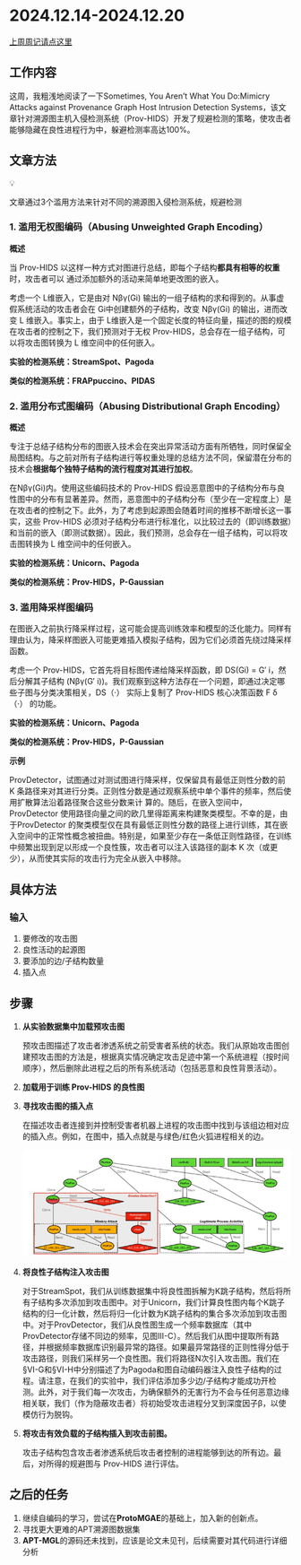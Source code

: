 # 2024.12.14-2024.12.20

[上周周记请点这里](https://hwq1215.github.io/research/#/record/1-15/README)

## 工作内容

这周，我粗浅地阅读了一下Sometimes, You Aren’t What You Do:Mimicry Attacks against Provenance Graph Host Intrusion Detection Systems，该文章针对溯源图主机入侵检测系统（Prov-HIDS）开发了规避检测的策略，使攻击者能够隐藏在良性进程行为中，躲避检测率高达100%。

## 文章方法

<aside>
💡

文章通过3个滥用方法来针对不同的溯源图入侵检测系统，规避检测

</aside>

### 1. 滥用无权图编码（Abusing Unweighted Graph Encoding）

**概述**

当 Prov-HIDS 以这样一种方式对图进行总结，即每个子结构**都具有相等的权重**时，攻击者可以
通过添加额外的活动来简单地更改图的嵌入。

考虑一个 L维嵌入，它是由对 Nβγ(Gi) 输出的一组子结构的求和得到的。从事虚假系统活动的攻击者会在 Gi中创建额外的子结构，改变 Nβγ(Gi) 的输出，进而改变 L 维嵌入。事实上，由于 L维嵌入是一个固定长度的特征向量，描述的图的规模在攻击者的控制之下，我们预测对于无权 Prov-HIDS，总会存在一组子结构，可以将攻击图转换为 L 维空间中的任何嵌入。

**实验的检测系统：StreamSpot、Pagoda**

**类似的检测系统：FRAPpuccino、PIDAS**

### 2. 滥用分布式图编码（Abusing Distributional Graph Encoding）

**概述**

专注于总结子结构分布的图嵌入技术会在突出异常活动方面有所牺牲，同时保留全局图结构。与之前对所有子结构进行等权重处理的总结方法不同，保留潜在分布的技术会**根据每个独特子结构的流行程度对其进行加权**。

在Nβγ(Gi)内。使用这些编码技术的 Prov-HIDS 假设恶意图中的子结构分布与良性图中的分布有显著差异。然而，恶意图中的子结构分布（至少在一定程度上）是在攻击者的控制之下。此外，为了考虑到起源图会随着时间的推移不断增长这一事实，这些 Prov-HIDS 必须对子结构分布进行标准化，以比较过去的（即训练数据）和当前的嵌入（即测试数据）。因此，我们预测，总会存在一组子结构，可以将攻击图转换为 L 维空间中的任何嵌入。

**实验的检测系统：Unicorn、Pagoda**

**类似的检测系统：Prov-HIDS，P-Gaussian** 

### 3. 滥用降采样图编码

在图嵌入之前执行降采样过程，这可能会提高训练效率和模型的泛化能力。同样有理由认为，降采样图嵌入可能更难插入模拟子结构，因为它们必须首先绕过降采样函数。

考虑一个 Prov-HIDS，它首先将目标图传递给降采样函数，即 DS(Gi) = G′ i，然后分解其子结构 (Nβγ(G′ i))。我们观察到这种方法存在一个问题，即通过决定哪些子图与分类决策相关，DS（·） 实际上复制了 Prov-HIDS 核心决策函数 F δ（·） 的功能。

**实验的检测系统：Unicorn、Pagoda**

**类似的检测系统：Prov-HIDS，P-Gaussian** 

**示例** 

ProvDetector，试图通过对测试图进行降采样，仅保留具有最低正则性分数的前 K 条路径来对其进行分类。正则性分数是通过观察系统中单个事件的频率，然后使用扩散算法沿着路径聚合这些分数来计
算的。随后，在嵌入空间中，ProvDetector 使用路径向量之间的欧几里得距离来构建聚类模型。不幸的是，由于ProvDetector 的聚类模型仅在具有最低正则性分数的路径上进行训练，其在嵌入空间中的正常性概念被扭曲。特别是，如果至少存在一条低正则性路径，在训练中频繁出现到足以形成一个良性簇，攻击者可以注入该路径的副本 K 次（或更少），从而使其实际的攻击行为完全从嵌入中移除。

## 具体方法

### 输入

1. 要修改的攻击图
2. 良性活动的起源图
3. 要添加的边/子结构数量
4. 插入点

## 步骤

1. **从实验数据集中加载预攻击图**
    
    预攻击图描述了攻击者渗透系统之前受害者系统的状态。我们从原始攻击图创建预攻击图的方法是，根据真实情况确定攻击足迹中第一个系统进程（按时间顺序），然后删除此进程之后的所有系统活动（包括恶意和良性背景活动）。
    
2. **加载用于训练 Prov-HIDS 的良性图**
3. **寻找攻击图的插入点**
    
    在描述攻击者连接到并控制受害者机器上进程的攻击图中找到与该组边相对应的插入点。例如，在图中，插入点就是与绿色/红色火狐进程相关的边。
    
    ![image.png](image.png)
    
4. **将良性子结构注入攻击图**
    
    对于StreamSpot，我们从训练数据集中将良性图拆解为K跳子结构，然后将所有子结构多次添加到攻击图中。对于Unicorn，我们计算良性图内每个K跳子结构的归一化计数，然后将归一化计数为K跳子结构的集合多次添加到攻击图中。对于ProvDetector，我们从良性图生成一个频率数据库（其中ProvDetector存储不同边的频率，见图III-C）。然后我们从图中提取所有路径，并根据频率数据库识别最异常的路径。如果最异常路径的正则性得分低于攻击路径，则我们采样另一个良性图。我们将路径N次引入攻击图。我们在§VI-G和§VI-H中分别描述了为Pagoda和图自动编码器注入良性子结构的过程。请注意，在我们的实验中，我们评估添加多少边/子结构才能成功开检测。此外，对于我们每一次攻击，为确保额外的无害行为不会与任何恶意边缘相关联，我们（作为隐蔽攻击者）将初始受攻击进程分叉到深度因子β，以使模仿行为脱钩。
    
5. **将攻击有效负载的子结构插入到攻击前图。**
    
    攻击子结构包含攻击者渗透系统后攻击者控制的进程能够到达的所有边。最后，对所得的规避图与 Prov-HIDS 进行评估。
    

## 之后的任务

1. 继续自编码的学习，尝试在**ProtoMGAE**的基础上，加入新的创新点。
2. 寻找更大更难的APT溯源图数据集
3. **APT-MGL**的源码还未找到，应该是论文未见刊，后续需要对其代码进行详细分析